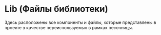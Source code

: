 # Lib (Файлы библиотеки)

Здесь расположены все компоненты и файлы, которые представлены в проекте в качестве переиспользуемых в рамках песочницы.
